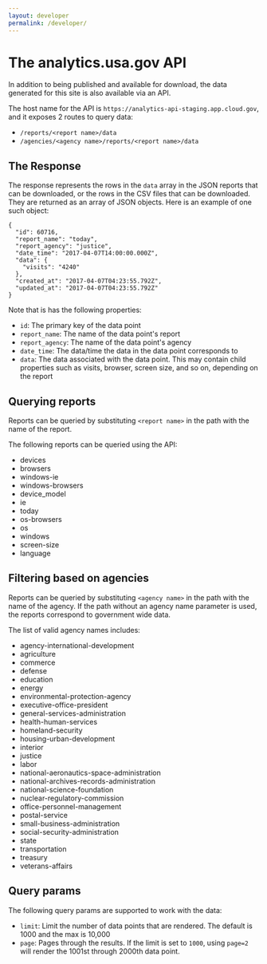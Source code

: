 ```yaml
---
layout: developer
permalink: /developer/
---
```


# The analytics.usa.gov API

In addition to being published and available for download, the data generated for this site is also available via an API.

The host name for the API is `https://analytics-api-staging.app.cloud.gov`, and it exposes 2 routes to query data:

- `/reports/<report name>/data`
- `/agencies/<agency name>/reports/<report name>/data`

## The Response

The response represents the rows in the `data` array in the JSON reports that can be downloaded, or the rows in the CSV files that can be downloaded. They are returned as an array of JSON objects. Here is an example of one such object:

```
{
  "id": 60716,
  "report_name": "today",
  "report_agency": "justice",
  "date_time": "2017-04-07T14:00:00.000Z",
  "data": {
    "visits": "4240"
  },
  "created_at": "2017-04-07T04:23:55.792Z",
  "updated_at": "2017-04-07T04:23:55.792Z"
}
```

Note that is has the following properties:

- `id`: The primary key of the data point
- `report_name`: The name of the data point's report
- `report_agency`: The name of the data point's agency
- `date_time`: The data/time the data in the data point corresponds to
- `data`: The data associated with the data point. This may contain child properties such as visits, browser, screen size, and so on, depending on the report

## Querying reports

Reports can be queried by substituting `<report name>` in the path with the name of the report.

The following reports can be queried using the API:

- devices
- browsers
- windows-ie
- windows-browsers
- device_model
- ie
- today
- os-browsers
- os
- windows
- screen-size
- language


## Filtering based on agencies

Reports can be queried by substituting `<agency name>` in the path with the name of the agency. If the path without an agency name parameter is used, the reports correspond to government wide data.

The list of valid agency names includes:

- agency-international-development
- agriculture
- commerce
- defense
- education
- energy
- environmental-protection-agency
- executive-office-president
- general-services-administration
- health-human-services
- homeland-security
- housing-urban-development
- interior
- justice
- labor
- national-aeronautics-space-administration
- national-archives-records-administration
- national-science-foundation
- nuclear-regulatory-commission
- office-personnel-management
- postal-service
- small-business-administration
- social-security-administration
- state
- transportation
- treasury
- veterans-affairs

## Query params

The following query params are supported to work with the data:

- `limit`: Limit the number of data points that are rendered. The default is 1000 and the max is 10,000
- `page`: Pages through the results. If the limit is set to `1000`, using `page=2` will render the 1001st through 2000th data point.
